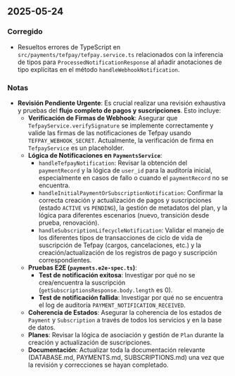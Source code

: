 ## 2025-05-24

### Corregido

- Resueltos errores de TypeScript en `src/payments/tefpay/tefpay.service.ts` relacionados con la inferencia de tipos para `ProcessedNotificationResponse` al añadir anotaciones de tipo explícitas en el método `handleWebhookNotification`.

### Notas

- **Revisión Pendiente Urgente**: Es crucial realizar una revisión exhaustiva y pruebas del **flujo completo de pagos y suscripciones**. Esto incluye:
  - **Verificación de Firmas de Webhook**: Asegurar que `TefpayService.verifySignature` se implemente correctamente y valide las firmas de las notificaciones de Tefpay usando `TEFPAY_WEBHOOK_SECRET`. Actualmente, la verificación de firma en `TefpayService` es un placeholder.
  - **Lógica de Notificaciones en `PaymentsService`**:
    - `handleTefpayNotification`: Revisar la obtención del `paymentRecord` y la lógica de `user_id` para la auditoría inicial, especialmente en casos de fallo o cuando el `paymentRecord` no se encuentra.
    - `handleInitialPaymentOrSubscriptionNotification`: Confirmar la correcta creación y actualización de pagos y suscripciones (estado `ACTIVE` vs `PENDING`), la gestión de metadatos del plan, y la lógica para diferentes escenarios (nuevo, transición desde prueba, renovación).
    - `handleSubscriptionLifecycleNotification`: Validar el manejo de los diferentes tipos de transacciones de ciclo de vida de suscripción de Tefpay (cargos, cancelaciones, etc.) y la creación/actualización de los registros de pago y suscripción correspondientes.
  - **Pruebas E2E (`payments.e2e-spec.ts`)**:
    - **Test de notificación exitosa**: Investigar por qué no se crea/encuentra la suscripción (`getSubscriptionsResponse.body.length` es 0).
    - **Test de notificación fallida**: Investigar por qué no se encuentra el log de auditoría `PAYMENT_NOTIFICATION_RECEIVED`.
  - **Coherencia de Estados**: Asegurar la coherencia de los estados de `Payment` y `Subscription` a través de todos los servicios y en la base de datos.
  - **Planes**: Revisar la lógica de asociación y gestión de `Plan` durante la creación y actualización de suscripciones.
  - **Documentación**: Actualizar toda la documentación relevante (DATABASE.md, PAYMENTS.md, SUBSCRIPTIONS.md) una vez que la revisión y correcciones se hayan completado.
